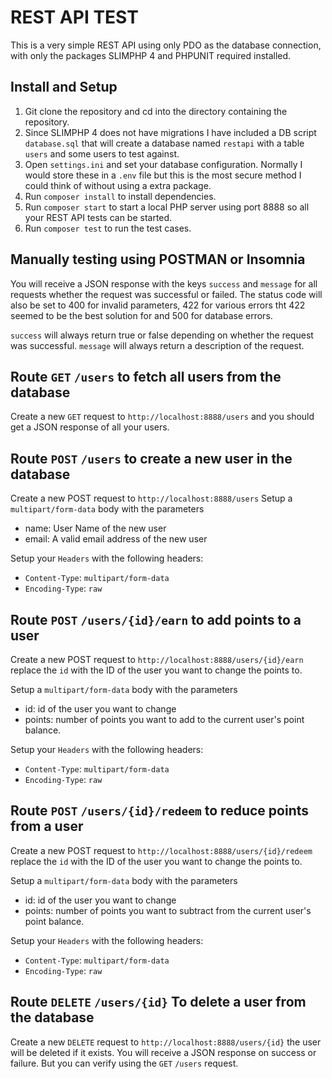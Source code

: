 # REST API TEST

This is a very simple REST API using only PDO as the database connection, with only the packages SLIMPHP 4 and PHPUNIT required installed.

## Install and Setup

  1. Git clone the repository and cd into the directory containing the repository.
  2. Since SLIMPHP 4 does not have migrations I have included a DB script `database.sql` that will create a database named `restapi` with a table `users` and some users to test against.
  3. Open `settings.ini` and set your database configuration. Normally I would store these in a `.env` file but this is the most secure method I could think of without using a extra package.
  4. Run `composer install` to install dependencies.
  5. Run `composer start` to start a local PHP server using port 8888 so all your REST API tests can be started.
  6. Run `composer test` to run the test cases.

## Manually testing using POSTMAN or Insomnia

You will receive a JSON response with the keys `success` and `message` for all requests whether the request was successful or failed. The status code will also be set to 400 for invalid parameters, 422 for various errors tht 422 seemed to be the best solution for and 500 for database errors.

`success` will always return true or false depending on whether the request was successful.
`message` will always return a description of the request.

## Route `GET` `/users` to fetch all users from the database

Create a new `GET` request to `http://localhost:8888/users` and you should get a JSON response of all your users.

## Route `POST` `/users` to create a new user in the database

Create a new POST request to `http://localhost:8888/users`
Setup a `multipart/form-data` body with the parameters

- name: User Name of the new user
- email: A valid email address of the new user

Setup your `Headers` with the following headers:

- `Content-Type`: `multipart/form-data`
- `Encoding-Type`: `raw`

## Route `POST` `/users/{id}/earn` to add points to a user

Create a new POST request to `http://localhost:8888/users/{id}/earn` replace the `id` with the ID of the user you want to change the points to.

Setup a `multipart/form-data` body with the parameters

- id: id of the user you want to change
- points: number of points you want to add to the current user's point balance.

Setup your `Headers` with the following headers:

- `Content-Type`: `multipart/form-data`
- `Encoding-Type`: `raw`

## Route `POST` `/users/{id}/redeem` to reduce points from a user

Create a new POST request to `http://localhost:8888/users/{id}/redeem` replace the `id` with the ID of the user you want to change the points to.

Setup a `multipart/form-data` body with the parameters

- id: id of the user you want to change
- points: number of points you want to subtract from the current user's point balance.

Setup your `Headers` with the following headers:

- `Content-Type`: `multipart/form-data`
- `Encoding-Type`: `raw`

## Route `DELETE` `/users/{id}` To delete a user from the database

Create a new `DELETE` request to `http://localhost:8888/users/{id}` the user will be deleted if it exists. You will receive a JSON response on success or failure. But you can verify using the `GET` `/users` request.

